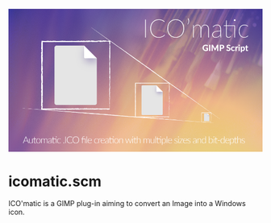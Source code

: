 ![alt text](https://raw.githubusercontent.com/adrgautier/icomatic.scm/master/artwork.png "artwork")

# icomatic.scm
ICO'matic is a GIMP plug-in aiming to convert an Image into a Windows icon.
